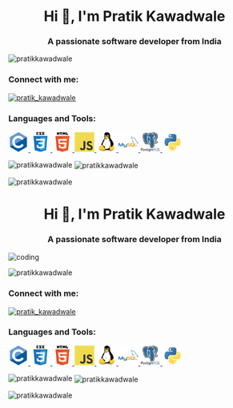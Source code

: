 <h1 align="center">Hi 👋, I'm Pratik Kawadwale</h1>
<h3 align="center">A passionate software developer from India</h3>


<p align="left"> <img src="https://komarev.com/ghpvc/?username=pratikkawadwale&label=Profile%20views&color=0e75b6&style=flat" alt="pratikkawadwale" /> </p>

<h3 align="left">Connect with me:</h3>
<p align="left">
<a href="https://instagram.com/pratik_kawadwale" target="blank"><img align="center" src="https://raw.githubusercontent.com/rahuldkjain/github-profile-readme-generator/master/src/images/icons/Social/instagram.svg" alt="pratik_kawadwale" height="30" width="40" /></a>
</p>

<h3 align="left">Languages and Tools:</h3>
<p align="left"> <a href="https://www.cprogramming.com/" target="_blank" rel="noreferrer"> <img src="https://raw.githubusercontent.com/devicons/devicon/master/icons/c/c-original.svg" alt="c" width="40" height="40"/> </a> <a href="https://www.w3schools.com/css/" target="_blank" rel="noreferrer"> <img src="https://raw.githubusercontent.com/devicons/devicon/master/icons/css3/css3-original-wordmark.svg" alt="css3" width="40" height="40"/> </a> <a href="https://www.w3.org/html/" target="_blank" rel="noreferrer"> <img src="https://raw.githubusercontent.com/devicons/devicon/master/icons/html5/html5-original-wordmark.svg" alt="html5" width="40" height="40"/> </a> <a href="https://developer.mozilla.org/en-US/docs/Web/JavaScript" target="_blank" rel="noreferrer"> <img src="https://raw.githubusercontent.com/devicons/devicon/master/icons/javascript/javascript-original.svg" alt="javascript" width="40" height="40"/> </a> <a href="https://www.linux.org/" target="_blank" rel="noreferrer"> <img src="https://raw.githubusercontent.com/devicons/devicon/master/icons/linux/linux-original.svg" alt="linux" width="40" height="40"/> </a> <a href="https://www.mysql.com/" target="_blank" rel="noreferrer"> <img src="https://raw.githubusercontent.com/devicons/devicon/master/icons/mysql/mysql-original-wordmark.svg" alt="mysql" width="40" height="40"/> </a> <a href="https://www.postgresql.org" target="_blank" rel="noreferrer"> <img src="https://raw.githubusercontent.com/devicons/devicon/master/icons/postgresql/postgresql-original-wordmark.svg" alt="postgresql" width="40" height="40"/> </a> <a href="https://www.python.org" target="_blank" rel="noreferrer"> <img src="https://raw.githubusercontent.com/devicons/devicon/master/icons/python/python-original.svg" alt="python" width="40" height="40"/> </a> </p>

<p><img align="left" src="https://github-readme-stats.vercel.app/api/top-langs?username=pratikkawadwale&show_icons=true&locale=en&layout=compact" alt="pratikkawadwale" /></p>

<p>&nbsp;<img align="center" src="https://github-readme-stats.vercel.app/api?username=pratikkawadwale&show_icons=true&locale=en" alt="pratikkawadwale" /></p>

<p><img align="center" src="https://github-readme-streak-stats.herokuapp.com/?user=pratikkawadwale&" alt="pratikkawadwale" /></p>
<h1 align="center">Hi 👋, I'm Pratik Kawadwale</h1>
<h3 align="center">A passionate software developer from India</h3>

<img alight="right" alt="coding" width="400" src="https://i.ytimg.com/vi/f02mOEt11OQ/maxresdefault.jpg">

<p align="left"> <img src="https://komarev.com/ghpvc/?username=pratikkawadwale&label=Profile%20views&color=0e75b6&style=flat" alt="pratikkawadwale" /> </p>

<h3 align="left">Connect with me:</h3>
<p align="left">
<a href="https://instagram.com/pratik_kawadwale" target="blank"><img align="center" src="https://raw.githubusercontent.com/rahuldkjain/github-profile-readme-generator/master/src/images/icons/Social/instagram.svg" alt="pratik_kawadwale" height="30" width="40" /></a>
</p>

<h3 align="left">Languages and Tools:</h3>
<p align="left"> <a href="https://www.cprogramming.com/" target="_blank" rel="noreferrer"> <img src="https://raw.githubusercontent.com/devicons/devicon/master/icons/c/c-original.svg" alt="c" width="40" height="40"/> </a> <a href="https://www.w3schools.com/css/" target="_blank" rel="noreferrer"> <img src="https://raw.githubusercontent.com/devicons/devicon/master/icons/css3/css3-original-wordmark.svg" alt="css3" width="40" height="40"/> </a> <a href="https://www.w3.org/html/" target="_blank" rel="noreferrer"> <img src="https://raw.githubusercontent.com/devicons/devicon/master/icons/html5/html5-original-wordmark.svg" alt="html5" width="40" height="40"/> </a> <a href="https://developer.mozilla.org/en-US/docs/Web/JavaScript" target="_blank" rel="noreferrer"> <img src="https://raw.githubusercontent.com/devicons/devicon/master/icons/javascript/javascript-original.svg" alt="javascript" width="40" height="40"/> </a> <a href="https://www.linux.org/" target="_blank" rel="noreferrer"> <img src="https://raw.githubusercontent.com/devicons/devicon/master/icons/linux/linux-original.svg" alt="linux" width="40" height="40"/> </a> <a href="https://www.mysql.com/" target="_blank" rel="noreferrer"> <img src="https://raw.githubusercontent.com/devicons/devicon/master/icons/mysql/mysql-original-wordmark.svg" alt="mysql" width="40" height="40"/> </a> <a href="https://www.postgresql.org" target="_blank" rel="noreferrer"> <img src="https://raw.githubusercontent.com/devicons/devicon/master/icons/postgresql/postgresql-original-wordmark.svg" alt="postgresql" width="40" height="40"/> </a> <a href="https://www.python.org" target="_blank" rel="noreferrer"> <img src="https://raw.githubusercontent.com/devicons/devicon/master/icons/python/python-original.svg" alt="python" width="40" height="40"/> </a> </p>

<p><img align="left" src="https://github-readme-stats.vercel.app/api/top-langs?username=pratikkawadwale&show_icons=true&locale=en&layout=compact" alt="pratikkawadwale" /></p>

<p>&nbsp;<img align="center" src="https://github-readme-stats.vercel.app/api?username=pratikkawadwale&show_icons=true&locale=en" alt="pratikkawadwale" /></p>

<p><img align="center" src="https://github-readme-streak-stats.herokuapp.com/?user=pratikkawadwale&" alt="pratikkawadwale" /></p>
